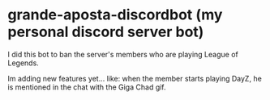 # grande-aposta-discordbot (my personal discord server bot)

I did this bot to ban the server's members who are playing League of Legends.

Im adding new features yet... like: when the member starts playing DayZ, he is mentioned in the chat with the Giga Chad gif.
